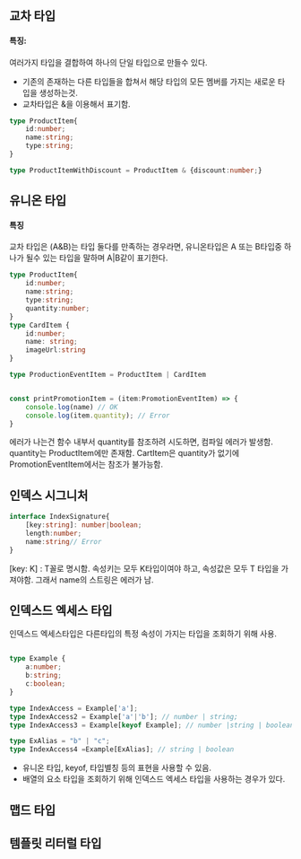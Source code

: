 ## 교차 타입

#### 특징:

여러가지 타입을 결합하여 하나의 단일 타입으로 만들수 있다.
-   기존의 존재하는 다른 타입들을 합쳐서 해당 타입의 모든 멤버를 가지는 새로운 타입을 생성하는것.
- 교차타입은 &을 이용해서 표기함.

```ts
type ProductItem{
    id:number;
    name:string;
    type:string;
}

type ProductItemWithDiscount = ProductItem & {discount:number;}
```

## 유니온 타입

#### 특징
교차 타입은 (A&B)는 타입 둘다를 만족하는 경우라면, 유니온타입은 A 또는 B타입중 하나가 될수 있는 타입을 말하며
A|B같이 표기한다.

```ts
type ProductItem{
    id:number;
    name:string;
    type:string;
    quantity:number;
}
type CardItem {
    id:number;
    name: string;
    imageUrl:string
}

type ProductionEventItem = ProductItem | CardItem


const printPromotionItem = (item:PromotionEventItem) => {
    console.log(name) // OK
    console.log(item.quantity); // Error
}
```
에러가 나는건 함수 내부서 quantity를 참조하려 시도하면, 컴파일 에러가 발생함. quantity는 ProductItem에만 존재함. 
CartItem은 quantity가 없기에 PromotionEventItem에서는 참조가 불가능함. 



## 인덱스 시그니처

```ts
interface IndexSignature{
    [key:string]: number|boolean;
    length:number;
    name:string// Error
}
```
[key: K] : T꼴로 명시함. 속성키는 모두 K타입이여야 하고, 속성값은 모두 T 타입을 가져야함.
그래서 name의 스트링은 에러가 남.

## 인덱스드 엑세스 타입 

인덱스드 엑세스타입은 다른타입의 특정 속성이 가지는 타입을 조회하기 위해 사용.

```ts

type Example {
    a:number;
    b:string;
    c:boolean;
}

type IndexAccess = Example['a'];
type IndexAccess2 = Example['a'|'b']; // number | string;
type IndexAccess3 = Example[keyof Example]; // number |string | boolean;

type ExAlias = "b" | "c";
type IndexAccess4 =Example[ExAlias]; // string | boolean

```

- 유니온 타입, keyof, 타입별칭 등의 표현을 사용할 수 있음.
- 배열의 요소 타입을 조회하기 위해 인덱스드 엑세스 타입을 사용하는 경우가 있다.


## 맵드 타입

## 템플릿 리터럴 타입



